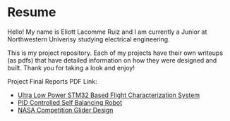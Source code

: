 # Resume

Hello! My name is Eliott Lacomme Ruiz and I am currently a Junior at Northwestern Univerisy studying electrical engineering. 

This is my project repository. Each of my projects have their own writeups (as pdfs) that have detailed information on how they were designed and built. Thank you for taking a look and enjoy!

Project Final Reports PDF Link:
  - [Ultra Low Power STM32 Based Flight Characterization System](https://github.com/EliottLacommeRuiz/Ultra-Low-Power-STM32-Based-Flight-Characterization-System---Summer-Grant/blob/main/Ultra-Low%20Power%20STM32%20Based%20Flight%20Computer%20-2.pdf)
  - [PID Controlled Self Balancing Robot](https://github.com/EliottLacommeRuiz/Resume/blob/main/SelfBalancingRobot/Self%20Balancing%20Robot%20-%20Summer%202024.pdf)
  - [NASA Competition Glider Design](https://github.com/EliottLacommeRuiz/Resume/blob/main/Independant%20Research/EE%20399%20-%20Final%20Report.pdf)
